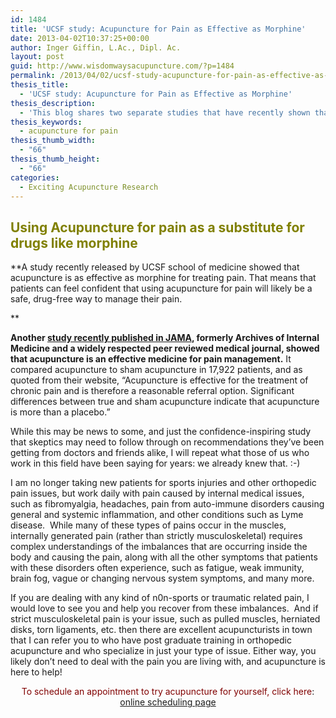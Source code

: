 ```yaml
---
id: 1484
title: 'UCSF study: Acupuncture for Pain as Effective as Morphine'
date: 2013-04-02T10:37:25+00:00
author: Inger Giffin, L.Ac., Dipl. Ac.
layout: post
guid: http://www.wisdomwaysacupuncture.com/?p=1484
permalink: /2013/04/02/ucsf-study-acupuncture-for-pain-as-effective-as-morphine/
thesis_title:
  - 'UCSF study: Acupuncture for Pain as Effective as Morphine'
thesis_description:
  - 'This blog shares two separate studies that have recently shown that using acupuncture for pain is very effective. '
thesis_keywords:
  - acupuncture for pain
thesis_thumb_width:
  - "66"
thesis_thumb_height:
  - "66"
categories:
  - Exciting Acupuncture Research
---
```

## <span style="color: #808000;"><strong>Using Acupuncture for pain as a substitute for drugs like morphine</strong></span>

**A study recently released by UCSF school of medicine showed that acupuncture is as effective as morphine for treating pain. That means that patients can feel confident that using acupuncture for pain will likely be a safe, drug-free way to manage their pain.
  
** 

**Another [study recently published in JAMA](http://archinte.jamanetwork.com/article.aspx?articleid=1357513 "acupuncture proven effective for pain"), formerly Archives of Internal Medicine and a widely respected peer reviewed medical journal, showed that acupuncture is an effective medicine for pain management.** It compared acupuncture to sham acupuncture in 17,922 patients, and as quoted from their website, &#8220;Acupuncture is effective for the treatment of chronic pain and is therefore a reasonable referral option. Significant differences between true and sham acupuncture indicate that acupuncture is more than a placebo.&#8221;

While this may be news to some, and just the confidence-inspiring study that skeptics may need to follow through on recommendations they&#8217;ve been getting from doctors and friends alike, I will repeat what those of us who work in this field have been saying for years: we already knew that. :-)

I am no longer taking new patients for sports injuries and other orthopedic pain issues, but work daily with pain caused by internal medical issues, such as fibromyalgia, headaches, pain from auto-immune disorders causing general and systemic inflammation, and other conditions such as Lyme disease.  While many of these types of pains occur in the muscles, internally generated pain (rather than strictly musculoskeletal) requires complex understandings of the imbalances that are occurring inside the body and causing the pain, along with all the other symptoms that patients with these disorders often experience, such as fatigue, weak immunity, brain fog, vague or changing nervous system symptoms, and many more.

If you are dealing with any kind of n0n-sports or traumatic related pain, I would love to see you and help you recover from these imbalances.  And if strict musculoskeletal pain is your issue, such as pulled muscles, herniated disks, torn ligaments, etc. then there are excellent acupuncturists in town that I can refer you to who have post graduate training in orthopedic acupuncture and who specialize in just your type of issue. Either way, you likely don&#8217;t need to deal with the pain you are living with, and acupuncture is here to help!

<p style="text-align: center;">
  <span style="color: #800000;">To schedule an appointment to try acupuncture for yourself, click here</span>: <a title="Online Acupuncture Scheduling" href="http://www.wisdomwaysacupuncture.com/acupuncture-appointment-scheduling/">online scheduling page</a>
</p>

&nbsp;